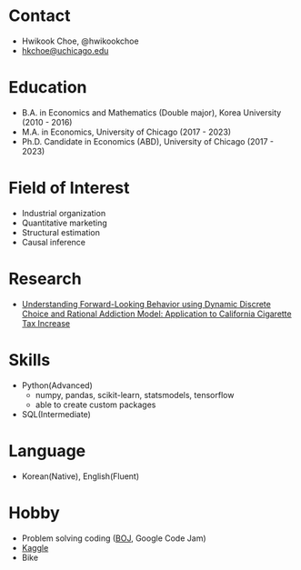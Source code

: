 # Contact
- Hwikook Choe, @hwikookchoe
- hkchoe@uchicago.edu

# Education
- B.A. in Economics and Mathematics (Double major), Korea University (2010 - 2016)
- M.A. in Economics, University of Chicago (2017 - 2023)
- Ph.D. Candidate in Economics (ABD), University of Chicago (2017 - 2023)

# Field of Interest
- Industrial organization
- Quantitative marketing
- Structural estimation
- Causal inference

# Research
- [Understanding Forward-Looking Behavior using Dynamic Discrete Choice and Rational Addiction Model: Application to California Cigarette Tax Increase](https://github.com/hwikookchoe/hwikookchoe/blob/main/Hwikook%20Choe_JMP.pdf)

# Skills
- Python(Advanced)
    - numpy, pandas, scikit-learn, statsmodels, tensorflow
    - able to create custom packages
- SQL(Intermediate)

# Language
- Korean(Native), English(Fluent)

# Hobby
- Problem solving coding ([BOJ](https://solved.ac/profile/naracar12), Google Code Jam)
- [Kaggle](https://www.kaggle.com/hwikookchoe)
- Bike

<!---
hwikookchoe/hwikookchoe is a ✨ special ✨ repository because its `README.md` (this file) appears on your GitHub profile.
You can click the Preview link to take a look at your changes.
--->
